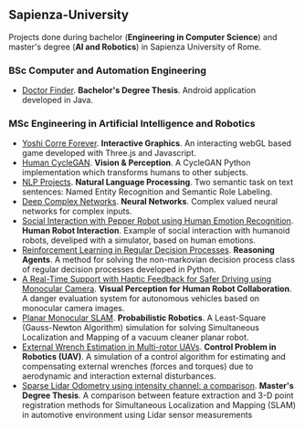 ## Sapienza-University
Projects done during bachelor (**Engineering in Computer Science**) and master's degree (**AI and Robotics**) in Sapienza University of Rome.

### BSc Computer and Automation Engineering
- [Doctor Finder](https://github.com/Starnino/Doctor-Finder). **Bachelor's Degree Thesis**. Android application developed in Java.

### MSc Engineering in Artificial Intelligence and Robotics
- [Yoshi Corre Forever](https://github.com/Starnino/final-project-joseph-francesco). **Interactive Graphics**. An interacting webGL based game developed with Three.js and Javascript.
- [Human CycleGAN](https://github.com/Starnino/vp_project). **Vision & Perception**. A CycleGAN Python implementation which transforms humans to other subjects.
- [NLP Projects](https://github.com/Starnino/nlp_project). **Natural Language Processing**. Two semantic task on text sentences: Named Entity Recognition and Semantic Role Labeling. 
- [Deep Complex Networks](https://github.com/Starnino/neural_networks_project). **Neural Networks**. Complex valued neural networks for complex inputs.
- [Social Interaction with Pepper Robot using Human Emotion Recognition](https://github.com/Starnino/hri_project). **Human Robot Interaction**. Example of social interaction with humanoid robots, develiped with a simulator, based on human emotions.
- [Reinforcement Learning in Regular Decision Processes](https://github.com/gracaliffo94/Reasoning-Agents-Project). **Reasoning Agents**. A method for solving the non-markovian decision process class of regular decision processes developed in Python.
- [A Real-Time Support with Haptic Feedback for Safer Driving using Monocular Camera](https://github.com/Starnino/eaivp-project). **Visual Perception for Human Robot Collaboration**. A danger evaluation system for autonomous vehicles based on monocular camera images.
- [Planar Monocular SLAM](https://github.com/Starnino/planar_monocular_slam). **Probabilistic Robotics**. A Least-Square (Gauss-Newton Algorithm) simulation for solving Simultaneous Localization and Mapping of a vacuum cleaner planar robot.
- [External Wrench Estimation in Multi-rotor UAVs](https://github.com/FrancescoPeracchia/UAV_External-Wrench-Estimation-in-Multi-rotor-UAVs). **Control Problem in Robotics (UAV)**. A simulation of a control algorithm for estimating and compensating external wrenches (forces and torques) due to aerodynamic and interaction external disturbances.
- [Sparse Lidar Odometry using intensity channel: a comparison](https://github.com/Starnino/lidar_slam). **Master's Degree Thesis**. A comparison between feature extraction and 3-D point registration methods for Simultaneous Localization and Mapping (SLAM) in automotive environment using Lidar sensor measurements
